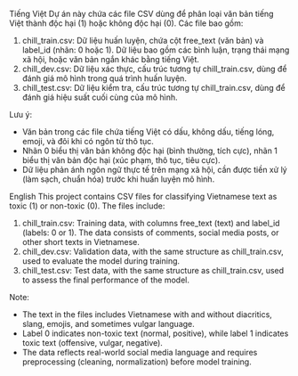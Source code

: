 Tiếng Việt
Dự án này chứa các file CSV dùng để phân loại văn bản tiếng Việt thành độc hại (1) hoặc không độc hại (0). Các file bao gồm:

1. chill_train.csv: Dữ liệu huấn luyện, chứa cột free_text (văn bản) và label_id (nhãn: 0 hoặc 1). Dữ liệu bao gồm các bình luận, trạng thái mạng xã hội, hoặc văn bản ngắn khác bằng tiếng Việt.
2. chill_dev.csv: Dữ liệu xác thực, cấu trúc tương tự chill_train.csv, dùng để đánh giá mô hình trong quá trình huấn luyện.
3. chill_test.csv: Dữ liệu kiểm tra, cấu trúc tương tự chill_train.csv, dùng để đánh giá hiệu suất cuối cùng của mô hình.

Lưu ý:

- Văn bản trong các file chứa tiếng Việt có dấu, không dấu, tiếng lóng, emoji, và đôi khi có ngôn từ thô tục.
- Nhãn 0 biểu thị văn bản không độc hại (bình thường, tích cực), nhãn 1 biểu thị văn bản độc hại (xúc phạm, thô tục, tiêu cực).
- Dữ liệu phản ánh ngôn ngữ thực tế trên mạng xã hội, cần được tiền xử lý (làm sạch, chuẩn hóa) trước khi huấn luyện mô hình.

English
This project contains CSV files for classifying Vietnamese text as toxic (1) or non-toxic (0). The files include:

1. chill_train.csv: Training data, with columns free_text (text) and label_id (labels: 0 or 1). The data consists of comments, social media posts, or other short texts in Vietnamese.
2. chill_dev.csv: Validation data, with the same structure as chill_train.csv, used to evaluate the model during training.
3. chill_test.csv: Test data, with the same structure as chill_train.csv, used to assess the final performance of the model.

Note:

- The text in the files includes Vietnamese with and without diacritics, slang, emojis, and sometimes vulgar language.
- Label 0 indicates non-toxic text (normal, positive), while label 1 indicates toxic text (offensive, vulgar, negative).
- The data reflects real-world social media language and requires preprocessing (cleaning, normalization) before model training.